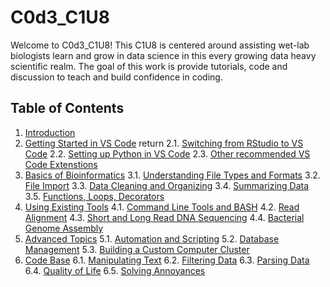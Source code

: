 # C0d3_C1U8

Welcome to C0d3_C1U8! This C1U8 is centered around assisting wet-lab biologists learn and grow in data science in this every growing data heavy scientific realm. The goal of this work is provide tutorials, code and discussion to teach and build confidence in coding. 

## Table of Contents

1. [Introduction]()
2. [Getting Started in VS Code]()  return
   2.1. [Switching from RStudio to VS Code]()
   2.2. [Setting up Python in VS Code]()
   2.3. [Other recommended VS Code Extenstions]()
3. [Basics of Bioinformatics]()
   3.1. [Understanding File Types and Formats]()
   3.2. [File Import]()
   3.3. [Data Cleaning and Organizing]()
   3.4. [Summarizing Data]()
   3.5. [Functions, Loops, Decorators]()
4. [Using Existing Tools]()
   4.1. [Command Line Tools and BASH]()
   4.2. [Read Alignment]()
   4.3. [Short and Long Read DNA Sequencing]()
   4.4. [Bacterial Genome Assembly]()
5. [Advanced Topics]()
   5.1. [Automation and Scripting]()
   5.2. [Database Management]()
   5.3. [Building a Custom Computer Cluster]()
6. [Code Base]()
   6.1. [Manipulating Text]()
   6.2. [Filtering Data]()
   6.3. [Parsing Data]()
   6.4. [Quality of Life]()
   6.5. [Solving Annoyances]()
